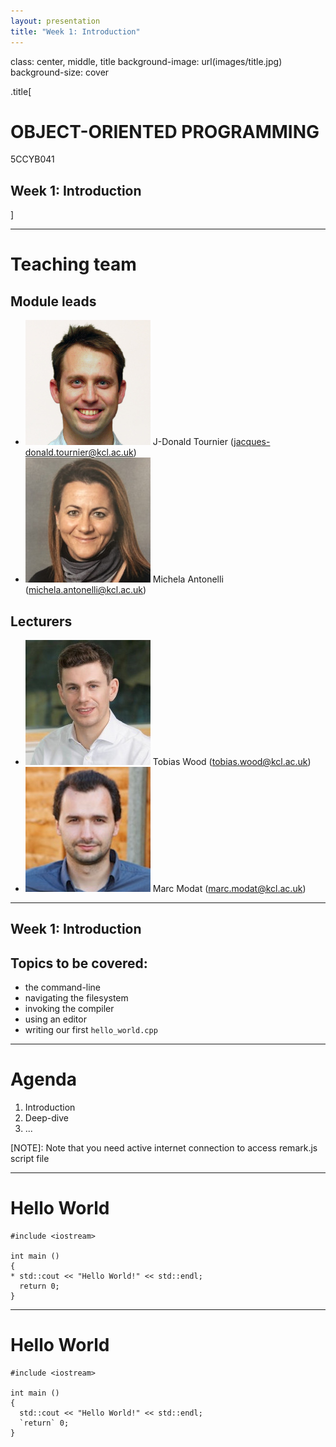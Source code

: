 ```yaml
---
layout: presentation
title: "Week 1: Introduction"
---
```


class: center, middle, title
background-image: url(images/title.jpg)
background-size: cover

.title[
# OBJECT-ORIENTED PROGRAMMING

5CCYB041

## Week 1: Introduction
]

---

# Teaching team

## Module leads

- ![donald](images/donald.jpg) J-Donald Tournier (jacques-donald.tournier@kcl.ac.uk)
- ![michela](images/michela.jpg) Michela Antonelli (michela.antonelli@kcl.ac.uk)

## Lecturers

- ![toby](images/toby.jpg) Tobias Wood (tobias.wood@kcl.ac.uk)
- ![marc](images/marc.jpg) Marc Modat (marc.modat@kcl.ac.uk)

---

## Week 1: Introduction

## Topics to be covered:

- the command-line
- navigating the filesystem
- invoking the compiler
- using an editor
- writing our first `hello_world.cpp`


---

# Agenda

1. Introduction
2. Deep-dive
3. ...

[NOTE]: Note that you need active internet connection to access remark.js script file

---

# Hello World

```
#include <iostream>

int main ()
{
* std::cout << "Hello World!" << std::endl;
  return 0;
}
```

---

# Hello World

```
#include <iostream>

int main ()
{
  std::cout << "Hello World!" << std::endl;
  `return` 0;
}
```
